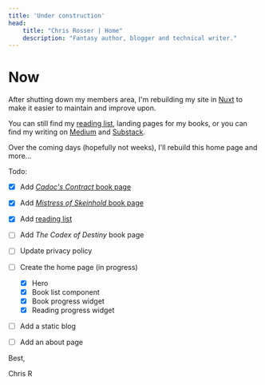 ```yaml
---
title: 'Under construction'
head:
    title: "Chris Rosser | Home"
    description: "Fantasy author, blogger and technical writer."
---
```


# Now

After shutting down my members area, I'm rebuilding my site in [Nuxt](https://nuxt.com) to make it easier to maintain and improve upon.

You can still find my [reading list](/reading), landing pages for my books, or you can find my writing on [Medium](https://medium.com/@chrisrosser) and [Substack](https://chrisrosser.substack.com/).

Over the coming days (hopefully not weeks), I'll rebuild this home page and more...

Todo:

- [x] Add [_Cadoc's Contract_ book page](/books/cadocs-contract)
- [x] Add [_Mistress of Skeinhold_ book page](/books/mistress-of-skeinhold)
- [x] Add [reading list](/reading)
- [ ] Add _The Codex of Destiny_ book page
- [ ] Update privacy policy
- [ ] Create the home page (in progress)

    - [x] Hero
    - [x] Book list component
    - [x] Book progress widget
    - [x] Reading progress widget

- [ ] Add a static blog
- [ ] Add an about page


Best,

Chris R
